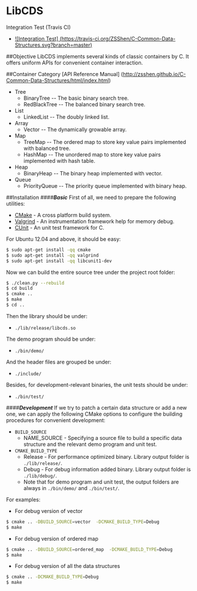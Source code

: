LibCDS
=============

Integration Test (Travis CI)
+ [![Integration Test] (https://travis-ci.org/ZSShen/C-Common-Data-Structures.svg?branch=master)](https://travis-ci.org/ZSShen/C-Common-Data-Structures)

##Objective
LibCDS implements several kinds of classic containers by C. It offers uniform APIs for convenient container interaction.

##Container Category
[API Reference Manual] (http://zsshen.github.io/C-Common-Data-Structures/html/index.html)
+ Tree
  + BinaryTree -- The basic binary search tree.
  + RedBlackTree -- The balanced binary search tree.
+ List
  + LinkedList -- The doubly linked list.
+ Array
  + Vector -- The dynamically growable array.
+ Map
  + TreeMap -- The ordered map to store key value pairs implemented with balanced tree.
  + HashMap -- The unordered map to store key value pairs implemented with hash table.
+ Heap
  + BinaryHeap -- The binary heap implemented with vector.
+ Queue
  + PriorityQueue -- The priority queue implemented with binary heap.

##Installation
####***Basic***
First of all, we need to prepare the following utilities:
- [CMake] - A cross platform build system.
- [Valgrind] - An instrumentation framework help for memory debug.
- [CUnit] - An unit test framework for C.

For Ubuntu 12.04 and above, it should be easy:
``` sh
$ sudo apt-get install -qq cmake
$ sudo apt-get install -qq valgrind
$ sudo apt-get install -qq libcunit1-dev
```
Now we can build the entire source tree under the project root folder:
``` sh
$ ./clean.py --rebuild
$ cd build
$ cmake ..
$ make
$ cd ..
```
Then the library should be under:
- `./lib/release/libcds.so`

The demo program should be under:
- `./bin/demo/`

And the header files are grouped be under:
- `./include/`

Besides, for development-relevant binaries, the unit tests should be under:
- `./bin/test/`

####***Development***
If we try to patch a certain data structure or add a new one, we can apply the following CMake options to configure the building procedures for convenient development:
- `BUILD_SOURCE`
  + NAME_SOURCE - Specifying a source file to build a specific data structure and the relevant demo program and unit test.
- `CMAKE_BUILD_TYPE`
  + Release - For performance optimized binary. Library output folder is `./lib/release/`.
  + Debug - For debug information added binary. Library output folder is `./lib/debug/`.
  + Note that for demo program and unit test, the output folders are always in `./bin/demo/` and `./bin/test/`.

For examples:
- For debug version of vector
``` sh
$ cmake .. -DBUILD_SOURCE=vector  -DCMAKE_BUILD_TYPE=Debug
$ make
```
- For debug version of ordered map
``` sh
$ cmake .. -DBUILD_SOURCE=ordered_map  -DCMAKE_BUILD_TYPE=Debug
$ make
```
- For debug version of all the data structures
``` sh
$ cmake .. -DCMAKE_BUILD_TYPE=Debug
$ make
```

[CMake]:http://www.cmake.org/
[Valgrind]:http://valgrind.org/
[CUnit]:http://cunit.sourceforge.net/
